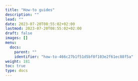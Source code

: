 ```yaml
---
title: "How-to guides"
description: ""
lead: ""
date: 2023-07-20T08:55:02+02:00
lastmod: 2023-07-20T08:55:02+02:00
draft: false
images: []
menu:
  docs:
    parent: ""
    identifier: "how-to-466c27b1f51d5bf0f103e2f61ec88f5a"
weight: 181
toc: true
type: docs
---
```

